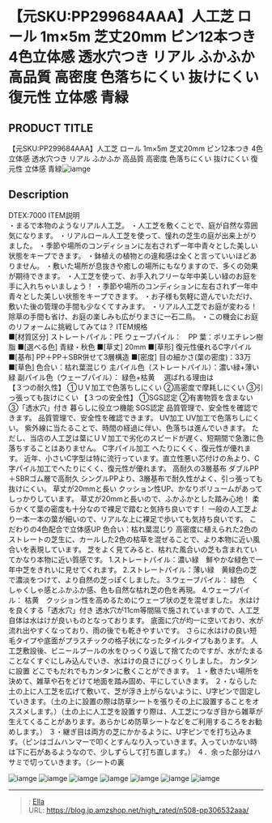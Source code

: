 # 【元SKU:PP299684AAA】人工芝 ロール 1m×5m 芝丈20mm ピン12本つき 4色立体感 透水穴つき リアル ふかふか 高品質 高密度 色落ちにくい 抜けにくい 復元性 立体感 青緑


## PRODUCT TITLE 

【元SKU:PP299684AAA】人工芝 ロール 1m×5m 芝丈20mm ピン12本つき 4色立体感 透水穴つき リアル ふかふか 高品質 高密度 色落ちにくい 抜けにくい 復元性 立体感 青緑![iamge](https://b2bfiles1.gigab2b.cn/image/wkseller/304/人工芝/20200816_d5d7083df514bd3b90217df7bd6b0de4.jpg)

## Description

DTEX:7000
ITEM説明	
・まるで本物のようなリアル人工芝。
・人工芝を敷くことで、庭が自然な雰囲気になります。
・リアルロール人工芝を使って、憧れの芝生の庭が出来上がりました。
・季節や場所のコンディションに左右されず一年中青々とした美しい状態をキープできます。
・鉢植えの植物との違和感は全くと言っていいほどありません。
・敷いた場所が息抜きや癒しの場所にもなりますので、多くの効果が期待できます。
・人工芝を使って、お手入れフリーな年中美しい緑のお庭を手に入れちゃいましょう！
・季節や場所のコンディションに左右されず一年中青々とした美しい状態をキープできます。
・お子様も気軽に遊んでいただけ、敷いた後の管理の手間も少なくてすみます。
・リアル人工芝でお庭が変わる！除草の手間も省け、お庭の楽しみも広がりまさに一石二鳥。
・この機会にお庭のリフォームに挑戦してみては？
ITEM規格		
■[材質区分]	ストレートパイル：PE
ウェーブパイル：　PP
葉：ポリエチレン樹脂
■[選べる色]	青緑・秋色
■[草丈]	20mm
■[草形]	復元性優れるC字パイル
■[基布]	PP＋PP＋SBR併せて3層構造
■[密度]	目の細かさ(葉の密度)：33万
■[草色]	色合い：枯れ葉混じり
主パイル色（ストレートパイル）：濃い緑&#43;薄い緑
副パイル色（ウェーブパイル）： 緑色&#43;枯黄　
選ばれる理由は		
【３つの耐久性】	①ＵＶ加工で色落ちしにくい
②高密度で摩耗しにくい
③引っ張っても抜けにくい
【３つの安全性】	①SGS認定
②有害物質を含まない
③「透水穴」付き
暮らしに役立つ機能	SGS認定
品質管理で、安全性を確認できます。
品質管理で、安全性を確認できます。
UV加工
UV加工で色落ちしにくい。
紫外線に当たることで、時間の経過に伴い、色落ちは進んでいきます。
ただし、当店の人工芝は葉にＵＶ加工で劣化のスピードが遅く、短期間で急激に色落ちすることはありません。
C字パイル加工
へたりにくく、復元性が優れます。
近年、小さいC字型は特に流行っています。直立性悪い芯付けの糸より、C字パイル加工でへたりにくく、復元性が優れます。
高耐久の3層基布
ダブルPP＋SBRゴム層で高耐久
シングルPPより、3層基布で耐久性がよく、引っ張っても抜けにくい。
草丈が20mmと長い
クッション性UP、かなりボリュームがあってしっかりしています。
草丈が20mmと長いので、ふかふかとした踏み心地！
柔らかくて葉の密度も十分なので裸足で踏むと気持ち良いです！
一般の人工芝より一本一本の葉が細いので、リアルな上に裸足で歩いても気持ち良いです。
こだわりの4色配合で立体感UP
色合い：枯れ葉混じり
高密度に植えられた2色のストレートの芝生に、カールした2色の枯草を混ぜることで、より本物に近い風合いを表現しています。
芝をよく見てみると、枯れた風合いの芝も含まれていてかなり本物に近い質感です。
1.ストレートパイル：濃い緑　鮮やかな緑色で一年中芝をきれいに見せてくれます。
2.ストレートパイル：薄い緑　黄緑色の芝で濃淡をつけて、より自然の芝っぽくしました。
3.ウェーブパイル： 緑色　くしゃくしゃ感とふかふか感、色も自然な枯れ芝の色を再現。
4.ウェーブパイル： 枯黄　クッション性を高めるためにウェーブ状の芝を混ぜました。
水はけを良くする「透水穴」付き
透水穴が11cm等間隔で施されていますので、人工芝自体は水はけが良いものとなっております。
底面に穴が均一に空いており、水が流れ出やすくなっており、雨の後でも乾きやすいです。
さらに水はけの良い短毛タイプや底面がプラスチックの格子状になったタイルタイプもあります。
人工芝敷設後、ビニールプールの水をひっくり返して捨てたのですが、水がたまることなくすぐにしみ込んでいき、水はけの良さにびっくりしました。
カンタンに設置
どこでもだれでもカンタンに敷くことができます。
１・敷きたい場所を決めて、雑草や石をどけて地面を踏み固め、平にしていきます。
２・ならした土の上に人工芝を広げて敷いて、芝が浮き上がらないように、U字ピンで固定していきます。（土の上に設置の際は防草シートを張りその上に設置することをオススメします。）（土の上に人工芝を設置すり際は、人工芝につなぎ目から雑草が生えてくることがあります。あらかじめ防草シートなどをご利用するころをお勧めします。）
３・継ぎ目は両方の芝にかかるように、U字ピンでを打ち込みます。（ピンはゴムハンマーで叩くとすんなり入っていきます。入っていかない時は下に石があるようなので、少しずらして打ち直します。）
４．余った部分はハサミで切っていきます。（シートの裏









![iamge](https://b2bfiles1.gigab2b.cn/image/wkseller/304/人工芝/20200816_02d9c238674f61de21ba5a4a29bf134b.JPG)
![iamge](https://b2bfiles1.gigab2b.cn/image/wkseller/304/人工芝/20200816_0fe90c34a4ac63430cc55a5d083805ec.jpg)
![iamge](https://b2bfiles1.gigab2b.cn/image/wkseller/304/人工芝/20200816_16b1900c9415da2bd661801f2224f299.jpg)
![iamge](https://b2bfiles1.gigab2b.cn/image/wkseller/304/人工芝/20200816_1eac20e72ac7fd9bae58820d5b22a376.JPG)
![iamge](https://b2bfiles1.gigab2b.cn/image/wkseller/304/人工芝/20200816_1f8a7520cbfd58cbc525163ebdd066a3.jpg)
![iamge](https://b2bfiles1.gigab2b.cn/image/wkseller/304/人工芝/20200816_3637ce4cdadff6598183b44d79e4d019.jpg)
![iamge](https://b2bfiles1.gigab2b.cn/image/wkseller/304/人工芝/20200816_3ca47f79cc2b60b30e8ce77ab513c594.jpg)


---

> : [Ella](https://blog.jp.amzshop.net/)  
> URL: https://blog.jp.amzshop.net/high_rated/n508-pp306532aaa/  

